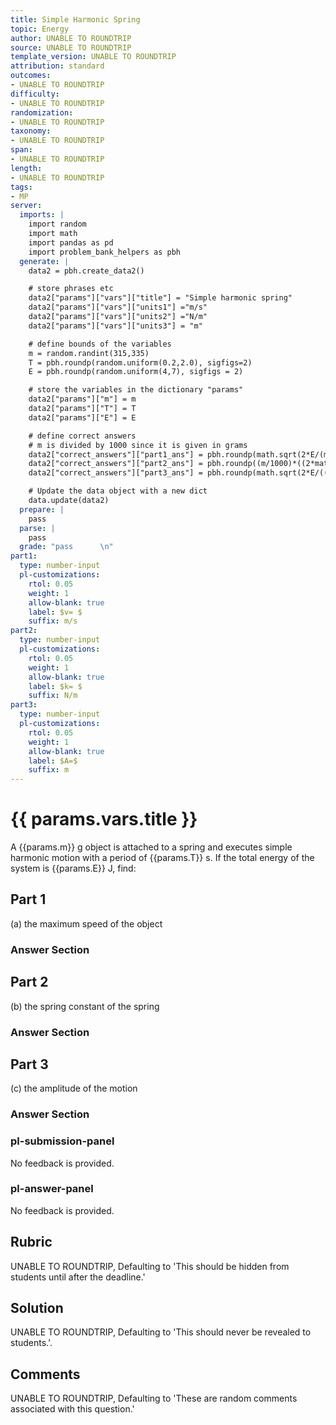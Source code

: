 ```yaml
---
title: Simple Harmonic Spring
topic: Energy
author: UNABLE TO ROUNDTRIP
source: UNABLE TO ROUNDTRIP
template_version: UNABLE TO ROUNDTRIP
attribution: standard
outcomes:
- UNABLE TO ROUNDTRIP
difficulty:
- UNABLE TO ROUNDTRIP
randomization:
- UNABLE TO ROUNDTRIP
taxonomy:
- UNABLE TO ROUNDTRIP
span:
- UNABLE TO ROUNDTRIP
length:
- UNABLE TO ROUNDTRIP
tags:
- MP
server:
  imports: |
    import random
    import math
    import pandas as pd
    import problem_bank_helpers as pbh
  generate: |
    data2 = pbh.create_data2()

    # store phrases etc
    data2["params"]["vars"]["title"] = "Simple harmonic spring"
    data2["params"]["vars"]["units1"] ="m/s"
    data2["params"]["vars"]["units2"] ="N/m"
    data2["params"]["vars"]["units3"] = "m"

    # define bounds of the variables
    m = random.randint(315,335)
    T = pbh.roundp(random.uniform(0.2,2.0), sigfigs=2)
    E = pbh.roundp(random.uniform(4,7), sigfigs = 2)

    # store the variables in the dictionary "params"
    data2["params"]["m"] = m
    data2["params"]["T"] = T
    data2["params"]["E"] = E

    # define correct answers
    # m is divided by 1000 since it is given in grams
    data2["correct_answers"]["part1_ans"] = pbh.roundp(math.sqrt(2*E/(m/1000)), sigfigs = 2)
    data2["correct_answers"]["part2_ans"] = pbh.roundp((m/1000)*((2*math.pi/T)**2), sigfigs = 2)
    data2["correct_answers"]["part3_ans"] = pbh.roundp(math.sqrt(2*E/((m/1000)*((2*math.pi/T)**2))), sigfigs = 2)

    # Update the data object with a new dict
    data.update(data2)
  prepare: |
    pass
  parse: |
    pass
  grade: "pass      \n"
part1:
  type: number-input
  pl-customizations:
    rtol: 0.05
    weight: 1
    allow-blank: true
    label: $v= $
    suffix: m/s
part2:
  type: number-input
  pl-customizations:
    rtol: 0.05
    weight: 1
    allow-blank: true
    label: $k= $
    suffix: N/m
part3:
  type: number-input
  pl-customizations:
    rtol: 0.05
    weight: 1
    allow-blank: true
    label: $A=$
    suffix: m
---
```

# {{ params.vars.title }}

A {{params.m}} g object is attached to a spring and executes simple harmonic motion with a period of {{params.T}} s.
If the total energy of the system is {{params.E}} J, find:

## Part 1

(a) the maximum speed of the object

### Answer Section 

## Part 2

(b) the spring constant of the spring

### Answer Section 

## Part 3

(c) the amplitude of the motion

### Answer Section 

### pl-submission-panel

No feedback is provided.

### pl-answer-panel

No feedback is provided.

## Rubric

UNABLE TO ROUNDTRIP, Defaulting to 'This should be hidden from students until after the deadline.'

## Solution

UNABLE TO ROUNDTRIP, Defaulting to 'This should never be revealed to students.'.

## Comments

UNABLE TO ROUNDTRIP, Defaulting to 'These are random comments associated with this question.'


